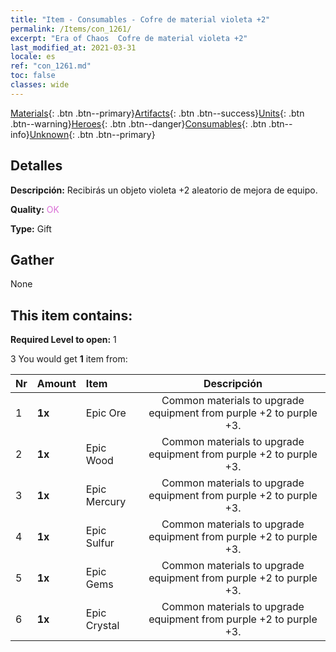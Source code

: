 ```yaml
---
title: "Item - Consumables - Cofre de material violeta +2"
permalink: /Items/con_1261/
excerpt: "Era of Chaos  Cofre de material violeta +2"
last_modified_at: 2021-03-31
locale: es
ref: "con_1261.md"
toc: false
classes: wide
---
```

 [Materials](/es/Items/){: .btn .btn--primary}[Artifacts](/es/Items/Artifacts/){: .btn .btn--success}[Units](/es/Items/Units/){: .btn .btn--warning}[Heroes](/es/Items/Heroes/){: .btn .btn--danger}[Consumables](/es/Items/Consumables/){: .btn .btn--info}[Unknown](/es/Items/Unknown/){: .btn .btn--primary}

## Detalles
 **Descripción:** Recibirás un objeto violeta +2 aleatorio de mejora de equipo.

 **Quality:** <span style="color: #DA70D6">OK</span>

 **Type:** Gift

## Gather

  None

## This item contains:

 **Required Level to open:** 1

 3 You would get **1** item  from:

  | Nr | Amount |     Item    | Descripción |
  |:---|:-------|:------------|:-----------:|
  | 1 |  **1x** | Epic Ore | Common materials to upgrade equipment from purple +2 to purple +3.  | 
  | 2 |  **1x** | Epic Wood | Common materials to upgrade equipment from purple +2 to purple +3.  | 
  | 3 |  **1x** | Epic Mercury | Common materials to upgrade equipment from purple +2 to purple +3.  | 
  | 4 |  **1x** | Epic Sulfur | Common materials to upgrade equipment from purple +2 to purple +3.  | 
  | 5 |  **1x** | Epic Gems | Common materials to upgrade equipment from purple +2 to purple +3.  | 
  | 6 |  **1x** | Epic Crystal | Common materials to upgrade equipment from purple +2 to purple +3.  | 
